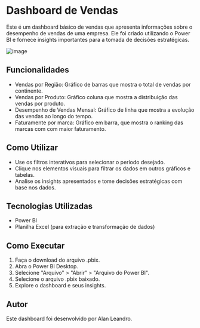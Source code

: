 
# Dashboard de Vendas

Este é um dashboard básico de vendas que apresenta informações sobre o desempenho de vendas de uma empresa. 
Ele foi criado utilizando o Power BI e fornece insights importantes para a tomada de decisões estratégicas.

![image](https://github.com/alanleandro23/Dashboard-Vendas/assets/77176852/7c4073d8-c677-4167-aa34-1fc07dfbde3e)


## Funcionalidades

- Vendas por Região: Gráfico de barras que mostra o total de vendas por continente.
- Vendas por Produto: Gráfico coluna que mostra a distribuição das vendas por produto.
- Desempenho de Vendas Mensal: Gráfico de linha que mostra a evolução das vendas ao longo do tempo.
- Faturamente por marca: Gráfico em barra, que mostra o ranking das marcas com com maior faturamento.

## Como Utilizar

- Use os filtros interativos para selecionar o período desejado.
- Clique nos elementos visuais para filtrar os dados em outros gráficos e tabelas.
- Analise os insights apresentados e tome decisões estratégicas com base nos dados.

## Tecnologias Utilizadas
- Power BI
- Planilha Excel (para extração e transformação de dados)

## Como Executar

1. Faça o download do arquivo .pbix.
2. Abra o Power BI Desktop.
3. Selecione "Arquivo" > "Abrir" > "Arquivo do Power BI".
4. Selecione o arquivo .pbix baixado.
5. Explore o dashboard e seus insights.

## Autor
 Este dashboard foi desenvolvido por Alan Leandro.
